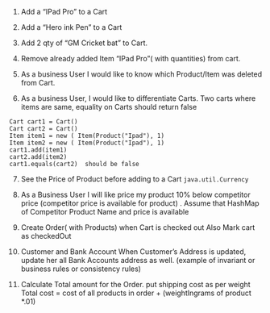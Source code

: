 1. Add a “IPad Pro” to a Cart

2. Add a “Hero ink Pen” to a Cart

3. Add 2 qty of “GM Cricket bat” to Cart.

4. Remove already added Item “IPad Pro”( with quantities) from cart.

5. As a business User I would like to know which Product/Item was deleted from Cart.

6. As a business User, I would like to differentiate Carts. Two carts where items are same, equality on Carts should return false

```
Cart cart1 = Cart()
Cart cart2 = Cart()
Item item1 = new ( Item(Product("Ipad"), 1)
Item item2 = new ( Item(Product("Ipad"), 1)
cart1.add(item1)
cart2.add(item2)
cart1.equals(cart2)  should be false
```

7. See the Price of Product before adding to a Cart `java.util.Currency`

8.  As a Business User I will like price my product 10% below competitor price (competitor price is available for product) . 
Assume that HashMap of Competitor Product Name and price is available

9. Create Order( with Products) when Cart is checked out
Also Mark cart as checkedOut

10.  Customer and Bank Account
When Customer’s Address is updated, update her all Bank Accounts address as well. (example of invariant or business rules or consistency rules)

11.  Calculate Total amount for the Order.  put shipping cost as per weight
Total cost = cost of all products in order + (weightIngrams of product *.01)